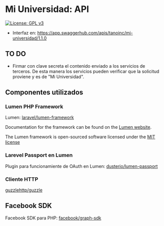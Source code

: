# Mi Universidad: API

[![License: GPL v3](https://img.shields.io/badge/License-GPL%20v3-blue.svg)](https://www.gnu.org/licenses/gpl-3.0)

* Interfaz en: https://app.swaggerhub.com/apis/tanoinc/mi-universidad/1.1.0

## TO DO

* Firmar con clave secreta el contenido enviado a los servicios de terceros. De esta manera los servicios pueden verificar que la solicitud proviene y es de "Mi Universidad".


## Componentes utilizados

### Lumen PHP Framework

Lumen: [laravel/lumen-framework](https://github.com/laravel/lumen)

Documentation for the framework can be found on the [Lumen website](http://lumen.laravel.com/docs).

The Lumen framework is open-sourced software licensed under the [MIT license](http://opensource.org/licenses/MIT)


### Larevel Passport en Lumen

Plugin para funcionamiente de OAuth en Lumen: [dusterio/lumen-passport](https://github.com/dusterio/lumen-passport)

### Cliente HTTP 

[guzzlehttp/guzzle](https://github.com/guzzle/guzzle)

## Facebook SDK

Facebook SDK para PHP: [facebook/graph-sdk](https://github.com/facebook/php-graph-sdk)
